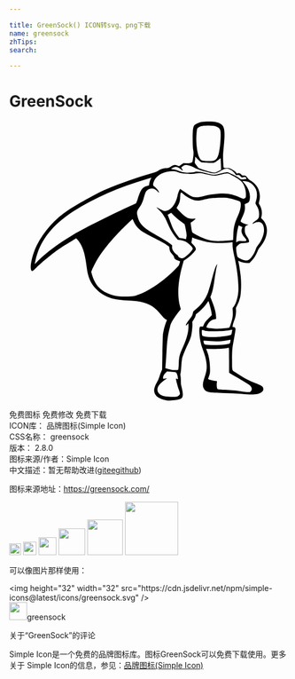 ```yaml
---

title: GreenSock() ICON转svg、png下载
name: greensock
zhTips: 
search: 

---
```


# GreenSock  <small style="font-size: 60%;font-weight: 100"></small>

<div id="svg" class="svg-wrap">
<svg role="img" viewBox="0 0 24 24" xmlns="http://www.w3.org/2000/svg"><title>GreenSock icon</title><path d="M13.473 23.948c-.311-.053-.639-.2-.82-.365a.702.702 0 0 1-.198-.487c0-.18.09-.44.242-.696a2.2 2.2 0 0 0 .209-.465c.03-.113.096-.3.147-.417l.091-.212.024-1.436c.013-.79.037-1.526.053-1.638a4.94 4.94 0 0 1 .253-.962l.084-.209-.123-.073c-.115-.069-.21-.168-.58-.608-.457-.54-1.057-.836-1.908-.94a16 16 0 0 0-.84-.057c-1.252-.058-1.966-.319-2.61-.952-.48-.474-.731-1.025-.833-1.836-.138-1.098-.29-1.663-.57-2.12a2.035 2.035 0 0 0-.237-.315l-.114-.113-.25.16c-.139.088-.329.203-.423.255a8.301 8.301 0 0 0-.896.571c-.696.507-1.459 1.142-1.877 1.562-.188.188-.287.267-.327.262-.288-.043-.066-1.28.396-2.21.595-1.197 1.593-2.303 2.752-3.051.95-.613 2.485-1.456 3.196-1.753 1.26-.527 2.892-1.098 4.01-1.403.236-.064.381-.122.477-.19.22-.153.434-.225.681-.23.206-.003.226-.01.425-.14.235-.152.302-.162.538-.08l.154.055.187-.127.188-.127.27.006c.205.004.299-.007.387-.046.114-.05.118-.056.15-.245.072-.406.08-.61.037-.854-.058-.324-.063-1.584-.008-1.829.059-.266.097-.319.295-.417.297-.147.519-.188 1.032-.188.624 0 .94.084 1.174.31.212.206.248.68.137 1.8-.064.642-.072.823-.055 1.244.01.271.027.524.037.561.017.065.032.069.259.074.221.004.26.014.471.125.204.106.356.234.386.325.006.02.04.021.104.003.118-.035.225.003.309.109.051.065.083.078.203.078.16 0 .216.038.349.234a.598.598 0 0 0 .246.2c.22.11.515.414.63.654.175.362.212.777.101 1.154-.04.14-.04.145.042.282.174.29.237.65.167.954l-.041.18.118.117c.583.583.497 1.531-.215 2.38-.076.09-.165.232-.198.318-.14.363-.294.618-.499.828l-.204.21h-.214c-.21 0-.505-.07-.685-.165-.075-.039-.08-.038-.065.01.05.172.164.87.205 1.255.063.594.044 1.458-.04 1.829a2.85 2.85 0 0 1-.297.785c-.076.126-.083.155-.066.304.024.217-.027.576-.115.813-.104.277-.143.407-.166.546-.02.122-.02.123.066.123.115 0 .175.068.175.199 0 .06-.05.374-.112.7-.171.908-.182 1.013-.184 1.895-.003.909-.004.902.204 1.037l.464.302a6.37 6.37 0 0 0 1.276.656c.653.258.743.324.743.544 0 .095-.019.133-.1.211-.252.243-.744.297-1.737.192a16.668 16.668 0 0 0-1.55-.075c-1.365-.02-1.567-.067-1.745-.408-.102-.195-.084-.45.059-.868a5.86 5.86 0 0 0 .163-.56c.093-.455.03-.993-.188-1.604l-.185-.518c-.186-.528-.286-1.494-.176-1.712.02-.04.054-.05.146-.044l.119.01.096-.204c.075-.158.158-.264.38-.488l.285-.286-.014-.182c-.014-.174-.243-1.027-.276-1.025-.009 0-.073.088-.144.195-.17.258-.552.658-.766.802-.094.064-.172.137-.172.162-.002.103-.094.31-.201.455-.106.143-.113.163-.097.29.024.183-.033.773-.104 1.08a3.482 3.482 0 0 1-.257.665c-.27.56-.472 1.058-.525 1.29a5.534 5.534 0 0 0-.068.673c-.013.264-.04.524-.06.577-.026.075-.027.132-.002.246.018.082.03.266.027.41-.004.2.012.33.07.564.1.397.122.647.073.796-.03.092-.064.129-.166.18-.237.12-.899.185-1.259.123zm.95-.318c.137-.039.252-.159.252-.263 0-.045-.04-.183-.087-.306-.09-.23-.254-.837-.254-.938 0-.054.004-.055.085-.012l.085.045-.002-.11a1.326 1.326 0 0 0-.064-.295c-.074-.223-.084-.228-.554-.254l-.322-.017-.115.113a1.03 1.03 0 0 0-.169.22c-.052.103-.072.255-.038.29.008.009.085 0 .17-.02a.755.755 0 0 1 .155-.029c0 .005-.086.073-.192.151-.47.348-.633.564-.633.837 0 .286.266.508.688.574.29.046.854.054.995.014zm6.354-.465c.117-.142.103-.285-.046-.45a1.223 1.223 0 0 0-.292-.22 3.668 3.668 0 0 1-.328-.195c-.086-.06-.362-.22-.612-.36a8.634 8.634 0 0 1-.527-.306l-.07-.055v-1.075c0-1.06-.002-1.073-.058-1.058-.273.075-.726.109-1.302.098l-.619-.01.088.218c.167.416.254.97.253 1.606 0 .238-.014.326-.073.492a8.78 8.78 0 0 0-.087.249c-.011.035.032.06.194.108.115.035.289.071.387.082l.178.018-.018.181c-.02.205.003.418.054.486.029.038.149.052.69.078.412.02.858.062 1.209.114.305.045.633.084.73.085.162.003.18-.003.249-.086zm-6.252-1.831c.015-.01.037-.222.047-.471.031-.7.057-.8.41-1.589.287-.644.441-1.245.427-1.673l-.008-.254-.107.106c-.227.225-.071-.13.197-.447.203-.24.273-.375.307-.587.014-.086.047-.13.18-.23.502-.385.867-.87 1.103-1.463.056-.141.198-.62.315-1.066.218-.826.335-1.179.44-1.333.04-.059.055-.068.045-.029-.06.235-.08.33-.13.637-.032.191-.09.564-.128.828-.078.532-.156.876-.261 1.144l-.07.178.189.485c.193.497.283.855.302 1.205l.01.192-.154.032a.784.784 0 0 0-.497.314c-.136.19-.208.348-.173.384.015.015.207.05.425.075.342.04.47.042.919.013a5.73 5.73 0 0 0 .579-.056c.042-.015.083-.101.154-.323.162-.51.193-.693.174-1.05l-.016-.317.082-.105c.192-.244.34-.682.4-1.19.075-.626-.06-1.936-.315-3.062-.12-.533-.17-.854-.17-1.09v-.207l-.193.02c-.687.076-1.518.055-2.028-.05-.276-.056-.976-.26-1.13-.329l-.119-.053-.017.135a2.093 2.093 0 0 1-.04.226c-.023.085-.014.102.131.246.18.18.236.276.236.402 0 .075-.045.138-.263.367-.16.168-.364.345-.52.449l-.256.172-.106.376c-.394 1.39-.468 2.649-.21 3.554l.064.226-.125.155c-.47.592-.746 1.041-.788 1.29-.008.05-.048.215-.088.367-.1.386-.178.953-.212 1.566a43.822 43.822 0 0 1-.104 1.539l-.017.152.195.06c.108.033.273.073.367.087.174.028.499.023.548-.008zm3.793-2.148c.303-.018.581-.066.635-.11.023-.018.05-.1.06-.18l.017-.148-.24.053a5.127 5.127 0 0 1-.577.078 9.474 9.474 0 0 1-1.382-.04c-.152-.023-.153-.022-.103.177.037.15.045.154.445.185.266.02.634.016 1.145-.015zm-.255-.68c.396-.033.894-.118.99-.17.031-.017.061-.074.072-.139l.036-.208.018-.099-.096.02c-.433.091-.762.118-1.42.118-.639 0-.712-.006-.88-.063a.603.603 0 0 0-.206-.048c-.028.017-.03.24-.005.395.015.095.03.111.125.138.297.08.796.101 1.366.055zm-7.249-3.523c1-.286 2.308-1.137 3.377-2.197.35-.348.39-.397.437-.55l.064-.199c.007-.016-.056-.045-.138-.065-.216-.052-.377-.174-.379-.288 0-.066-.04-.132-.15-.255-.187-.208-.233-.298-.253-.497l-.016-.158-.216-.158c-.124-.09-.564-.332-1.028-.565a14.706 14.706 0 0 1-1.039-.561c-.39-.264-.653-.576-.8-.947-.029-.076-.063-.138-.075-.138-.033 0-.91.85-1.286 1.247-.924.977-1.563 1.825-1.964 2.61-.1.195-.21.425-.242.511l-.06.157.073.26c.04.143.13.373.2.51.246.484.541.777 1.024 1.015.52.257.98.346 1.75.337.416-.005.535-.016.721-.07zM2.921 11.56c.657-.582 1.563-1.22 2.674-1.882.727-.433 3.533-1.837 4.826-2.414.234-.105.446-.201.47-.215.023-.013.091-.18.151-.369.276-.869.412-1.041.908-1.153.063-.014.078-.034.078-.099 0-.11.078-.374.145-.491.05-.09.051-.095.005-.082-.027.009-.19.056-.363.106-2.38.687-4.462 1.6-6.26 2.742-1.92 1.22-3.022 2.68-3.343 4.429l-.024.13.232-.231c.127-.127.353-.339.501-.47zm17.677.33c.19-.098.487-.548.597-.902a.812.812 0 0 1 .182-.338c.292-.32.531-.905.532-1.304 0-.62-.349-.859-.863-.592-.064.033-.121.055-.127.048-.029-.029.117-.17.29-.28.233-.15.277-.24.277-.566 0-.271-.069-.493-.225-.733-.07-.105-.098-.177-.087-.218l.072-.264c.096-.347.061-.744-.088-.997-.227-.385-.506-.573-.894-.602l-.225-.017.134.147c.392.429.583.963.508 1.42-.039.232-.077.28-.303.372l-.13.053.015.179c.026.295-.024.508-.212.905-.093.198-.164.376-.157.395.025.067.28.195.483.244l.2.048-.125.04c-.161.053-.198.126-.199.397 0 .245.035.346.217.616.08.118.135.237.144.308.015.111.01.118-.08.151a1.52 1.52 0 0 1-.31.05c-.367.023-.395.033-.558.19-.15.143-.153.151-.153.307 0 .215.08.645.132.704.064.073.436.255.58.283a.544.544 0 0 0 .373-.044zm-5.41-.294c.239-.187.425-.374.532-.535.065-.098.069-.117.036-.197-.052-.127-.411-.45-.611-.547a1.463 1.463 0 0 0-.418-.12l-.246-.034-.154-.192c-.314-.39-.49-.693-.742-1.282-.216-.502-.409-.795-.713-1.082-.125-.118-.217-.215-.206-.215.012 0 .161.073.333.163.288.151.321.162.451.146.465-.056.873-.591 1.024-1.34.043-.214.127-.429.218-.557.004-.005.182.115.395.267.534.38.652.436.955.448.202.008.314-.008.672-.094.765-.186 1.594-.262 2.1-.193.285.039.692.163 1 .306.301.14.359.148.457.062.08-.07.081-.08.08-.342-.002-.386-.144-.804-.36-1.053-.11-.129-.415-.34-.72-.501a12.227 12.227 0 0 1-.327-.178c-.142-.083-.309-.073-.752.044-.515.135-.652.133-1.243-.018-.499-.128-.532-.13-1.022-.053-.261.041-.918.017-1.138-.041a4.228 4.228 0 0 1-.325-.104c-.19-.071-.522-.083-.822-.03-.6.107-1.054.43-1.218.87-.084.224-.073.329.042.401.177.112.416.421.416.54 0 .01-.056-.041-.125-.113-.166-.174-.32-.251-.5-.251a.62.62 0 0 0-.55.362 3.846 3.846 0 0 0-.133.42c-.11.402-.206.612-.412.892-.186.253-.211.366-.146.651.164.719.448 1.011 1.639 1.686.625.354.948.553 1.182.729.179.133.184.14.168.243-.037.233.112.49.406.695.075.052.122.107.122.143 0 .072.196.17.343.17.08 0 .145-.034.313-.166zm4.815-1.314c.454.013.479-.019.235-.301-.254-.295-.323-.532-.23-.794l.037-.102-.159-.078a1.167 1.167 0 0 0-.163-.072 7.965 7.965 0 0 0-.079.31c-.058.24-.13.856-.131 1.12 0 .023.038.013.105-.028.092-.055.14-.062.385-.055zm-1.518-.025c.273-.015.556-.036.63-.046l.134-.018.017-.452c.023-.64.115-1.018.393-1.622.198-.43.281-.807.24-1.086-.018-.122-.025-.13-.188-.201a4.295 4.295 0 0 0-.934-.253c-.31-.045-1.214-.019-1.555.045-.14.026-.397.08-.57.121-.426.1-.652.087-.976-.055-.32-.141-.524-.268-.717-.448-.151-.141-.165-.148-.206-.101-.03.035-.047.14-.057.368-.014.347-.066.53-.22.777a.832.832 0 0 0-.086.16c0 .012.119.146.264.296.499.52.744.654 1.138.624.13-.01.22-.006.22.01 0 .029-.254.23-.361.286-.048.025-.06.053-.052.113l.06.408c.036.236.064.343.1.375.093.08.577.33.88.452.401.163.617.221.924.247.373.031.381.031.922 0zm-3.23-.427c.008-.015-.022-.24-.07-.502-.063-.356-.098-.485-.137-.518-.03-.024-.173-.128-.319-.231a5.503 5.503 0 0 1-.537-.452l-.271-.264-.142.075-.154.083a.7.7 0 0 0 .064.176c.04.093.126.323.19.51.165.489.291.723.616 1.148l.124.161.23.036c.126.02.257.046.291.059.056.021.063.012.08-.115a.755.755 0 0 1 .034-.166zm4.948-4.86c.2-.019.234-.05.147-.138-.052-.053-.179-.059-.28-.012-.068.031-.082.024-.187-.09-.11-.122-.116-.125-.254-.108-.125.015-.144.01-.16-.041a1.078 1.078 0 0 0-.18-.226.842.842 0 0 0-.325-.23c-.243-.092-.378-.082-.609.045-.667.365-.64.361-1.283.197-.603-.154-1.054-.307-1.197-.407-.12-.083-.379-.17-.593-.2-.16-.022-.264.013-.416.14l-.08.066.072.128c.102.181.092.191-.062.06-.163-.14-.357-.234-.485-.235-.089 0-.355.115-.387.168-.009.014.073.033.181.043.115.01.271.048.376.093.272.116.414.154.664.18.273.026.771-.005.828-.053.029-.025.115-.029.296-.015.238.018.337.04.903.193.328.09.558.083.949-.026.18-.05.406-.1.501-.11.16-.017.192-.01.44.103.4.18.61.296.728.4.117.1.13.103.413.076zm-2.228-.684l.238-.124-.005-.245a11.964 11.964 0 0 0-.022-.495l-.017-.251-.238.184c-.141.11-.278.192-.339.203-.171.033-1.016 0-1.096-.042a2.31 2.31 0 0 1-.291-.259l-.22-.22-.003.13c0 .07-.011.192-.024.268-.022.138-.02.142.13.333.084.107.152.202.152.212 0 .076 1.128.426 1.382.43.081 0 .184-.036.353-.124zm-.452-.889c.282-.054.42-.258.523-.773.11-.554.166-1.425.113-1.797-.047-.334-.419-.485-1.136-.461-.444.015-.628.059-.779.187-.094.08-.096.087-.137.457-.08.711.036 1.724.24 2.105.097.183.184.25.365.28.203.035.635.036.811.002z"/></svg>
</div>
<detail full-name='greensock'></detail>

<div class="detail-page">
<p>
<span><span class="badge-success badge">免费图标</span> <span class="badge-success badge">免费修改</span>  <span class="badge-success badge">免费下载</span> </span>
<br/>
<span>
ICON库：
<span class="badge-secondary badge">品牌图标(Simple Icon)</span> 
</span>
<br/>
<span>
CSS名称：
<span class="badge-secondary badge">greensock</span> 
</span>

<br/>
<span>
版本：
<span class="badge-secondary badge">2.8.0</span> 
</span>
<br/>
<span>图标来源/作者：<span class="badge-light badge">Simple Icon</span></span> 
<br/>
<span class="zh-detail">中文描述：暂无<span class="help-link"><span>帮助改进</span>(<a href="https://gitee.com/liuwave/icon-helper/edit/master/json/brands/greensock.json" target="_blank" rel="noopener noreferrer">gitee</a><a href="https://github.com/liuwave/icon-helper/edit/master/json/brands/greensock.json" target="_blank" rel="noopener noreferrer">github</a></span>)</span><br/>
</p>
</div><div class="description description alert alert-light"><p>图标来源地址：<a href="https://greensock.com/" target="_blank" rel="noopener noreferrer">https://greensock.com/</a></p></div>
<div class="alert alert-dark">
<img height="21" width="21" src="https://cdn.jsdelivr.net/npm/simple-icons@latest/icons/greensock.svg" />
<img height="24" width="24" src="https://cdn.jsdelivr.net/npm/simple-icons@latest/icons/greensock.svg" />
<img height="32" width="32" src="https://cdn.jsdelivr.net/npm/simple-icons@latest/icons/greensock.svg" />
<img height="48" width="48" src="https://cdn.jsdelivr.net/npm/simple-icons@latest/icons/greensock.svg" />
<img height="64" width="64" src="https://cdn.jsdelivr.net/npm/simple-icons@latest/icons/greensock.svg" />
<img height="96" width="96" src="https://cdn.jsdelivr.net/npm/simple-icons@latest/icons/greensock.svg" />

</div>
<div>
  <p>可以像图片那样使用：    
  </p>
  <div class="alert alert-primary" style="font-size: 14px">
    &lt;img height="32" width="32" src="https://cdn.jsdelivr.net/npm/simple-icons@latest/icons/greensock.svg" /&gt;
    <copy-btn content='<img height="32" width="32" src="https://cdn.jsdelivr.net/npm/simple-icons@latest/icons/greensock.svg" />'></copy-btn>
  </div>
  <div class="alert alert-secondary">
    <img height="32" width="32" src="https://cdn.jsdelivr.net/npm/simple-icons@latest/icons/greensock.svg" />greensock
    <copy-btn content="greensock" btn-title="复制图标名称"></copy-btn>
  </div>
</div>

<Vssue title="关于“GreenSock”的评论" >关于“GreenSock”的评论</Vssue>


<div><p>Simple Icon是一个免费的品牌图标库。图标GreenSock可以免费下载使用。更多关于  Simple Icon的信息，参见：<a target="_blank" href="https://iconhelper.cn/brands.html">品牌图标(Simple Icon)</a>
</p></div>
